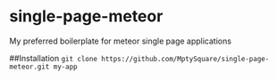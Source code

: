 # single-page-meteor
My preferred boilerplate for meteor single page applications

##Installation
`git clone https://github.com/MptySquare/single-page-meteor.git my-app`
